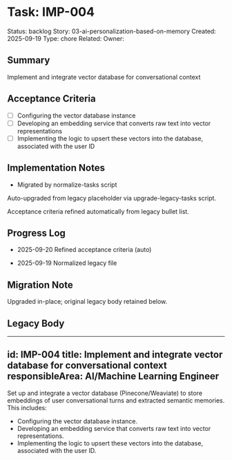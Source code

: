 # Task: IMP-004
Status: backlog
Story: 03-ai-personalization-based-on-memory
Created: 2025-09-19
Type: chore
Related:
Owner:

## Summary
Implement and integrate vector database for conversational context

## Acceptance Criteria

- [ ] Configuring the vector database instance
- [ ] Developing an embedding service that converts raw text into vector representations
- [ ] Implementing the logic to upsert these vectors into the database, associated with the user ID

## Implementation Notes
- Migrated by normalize-tasks script

Auto-upgraded from legacy placeholder via upgrade-legacy-tasks script.


Acceptance criteria refined automatically from legacy bullet list.
## Progress Log
- 2025-09-20 Refined acceptance criteria (auto)

- 2025-09-19 Normalized legacy file
## Migration Note
Upgraded in-place; original legacy body retained below.

## Legacy Body
---
id: IMP-004
title: Implement and integrate vector database for conversational context
responsibleArea: AI/Machine Learning Engineer
---
Set up and integrate a vector database (Pinecone/Weaviate) to store embeddings of user conversational turns and extracted semantic memories. This includes:
- Configuring the vector database instance.
- Developing an embedding service that converts raw text into vector representations.
- Implementing the logic to upsert these vectors into the database, associated with the user ID.